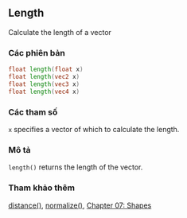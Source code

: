 ## Length
Calculate the length of a vector

### Các phiên bản
```glsl
float length(float x)  
float length(vec2 x)  
float length(vec3 x)  
float length(vec4 x)
```

### Các tham số
```x``` specifies a vector of which to calculate the length.

### Mô tả
```length()``` returns the length of the vector.

<div class="codeAndCanvas" data="../07/circle-making.frag"></div>

### Tham khảo thêm

[distance()](/glossary/?lan=vi&search=distance), [normalize()](/glossary/?lan=vi&search=normalize), [Chapter 07: Shapes](/07/)
